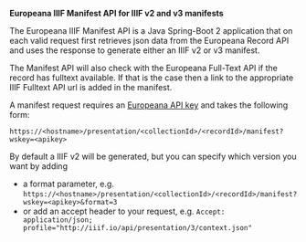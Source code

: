**Europeana IIIF Manifest API for IIIF v2 and v3 manifests**

The Europeana IIIF Manifest API is a Java Spring-Boot 2 application that on each valid request first retrieves json data from the 
Europeana Record API and uses the response to generate either an IIIF v2 or v3 manifest.

The Manifest API will also check with the Europeana Full-Text API if the record has fulltext available. If that is the case
then a link to the appropriate IIIF Fulltext API url is added in the manifest.

A  manifest request requires an <a href="https://pro.europeana.eu/get-api">Europeana API key</a> and takes
the following form:
 
`https://<hostname>/presentation/<collectionId>/<recordId>/manifest?wskey=<apikey>`

By default a IIIF v2 will be generated, but you can specify which version you want by adding 
 
 - a format parameter, e.g. `https://<hostname>/presentation/<collectionId>/<recordId>/manifest?wskey=<apikey>&format=3`
 - or add an accept header to your request, e.g. `Accept: application/json; profile="http://iiif.io/api/presentation/3/context.json"`



